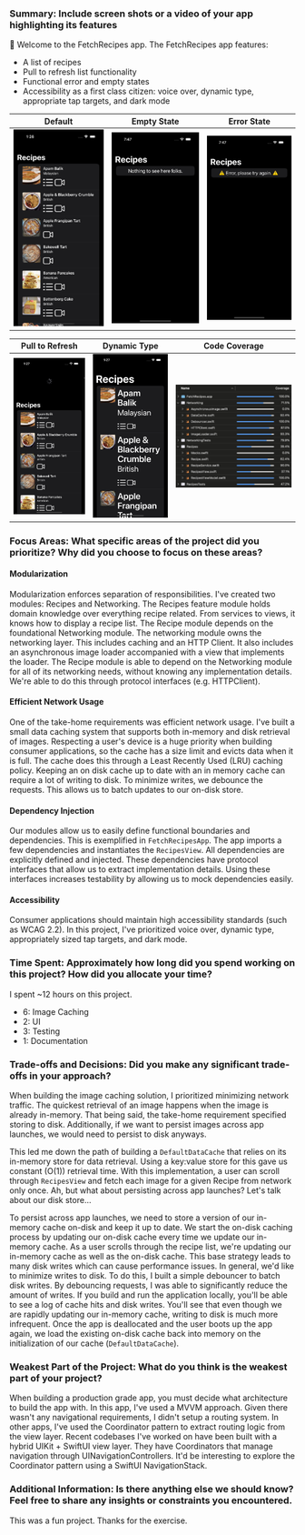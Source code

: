 ### Summary: Include screen shots or a video of your app highlighting its features

👋 Welcome to the FetchRecipes app. The FetchRecipes app features:
- A list of recipes
- Pull to refresh list functionality
- Functional error and empty states
- Accessibility as a first class citizen: voice over, dynamic type, appropriate tap targets, and dark mode
 
| Default | Empty State | Error State |
|-|-|-|
|![Default](/screenshots/default.png "Default")|![Empty](/screenshots/empty.png "Empty")|![Error](/screenshots/error.png "Error")|

| Pull to Refresh | Dynamic Type | Code Coverage |
|-|-|-|
|![Refresh](/screenshots/refresh.png "Refresh")|![Dynamic Type](/screenshots/dynamic_type.png "Dynamic Type")|![Code Coverage](/screenshots/coverage.png "Code Coverage")|

### Focus Areas: What specific areas of the project did you prioritize? Why did you choose to focus on these areas?
 
#### Modularization
Modularization enforces separation of responsibilities. I've created two modules:
Recipes and Networking. The Recipes feature module holds domain knowledge 
over everything recipe related. From services to views, it knows how to display
a recipe list. The Recipe module depends on the foundational Networking module. 
The networking module owns the networking layer. This includes caching and 
an HTTP Client. It also includes an asynchronous image loader accompanied with a view
that implements the loader. The Recipe module is able to depend on the Networking
module for all of its networking needs, without knowing any implementation details.
We're able to do this through protocol interfaces (e.g. HTTPClient).

#### Efficient Network Usage
One of the take-home requirements was efficient network usage. I've built a small
data caching system that supports both in-memory and disk retrieval of images.
Respecting a user's device is a huge priority when building consumer applications,
so the cache has a size limit and evicts data when it is full. The cache does this
through a Least Recently Used (LRU) caching policy. Keeping an on disk cache up to
date with an in memory cache can require a lot of writing to disk. To minimize
writes, we debounce the requests. This allows us to batch updates to our
on-disk store.

#### Dependency Injection
Our modules allow us to easily define functional boundaries and dependencies. This
is exemplified in `FetchRecipesApp`. The app imports a few dependencies and
instantiates the `RecipesView`. All dependencies are explicitly defined and injected.
These dependencies have protocol interfaces that allow us to extract
implementation details. Using these interfaces increases testability by allowing
us to mock dependencies easily.

#### Accessibility
Consumer applications should maintain high accessibility standards 
(such as WCAG 2.2). In this project, I've prioritized voice over, dynamic type, 
appropriately sized tap targets, and dark mode.

### Time Spent: Approximately how long did you spend working on this project? How did you allocate your time?

I spent ~12 hours on this project.

- 6: Image Caching
- 2: UI
- 3: Testing
- 1: Documentation

### Trade-offs and Decisions: Did you make any significant trade-offs in your approach?

When building the image caching solution, I prioritized minimizing network traffic.
The quickest retrieval of an image happens when the image is already in-memory.
That being said, the take-home requirement specified storing to disk. Additionally,
if we want to persist images across app launches, we would need to 
persist to disk anyways.

This led me down the path of building a `DefaultDataCache` that relies on 
its in-memory store for data retrieval. Using a key:value store for this 
gave us constant (O(1)) retrieval time. With this implementation, a user
can scroll through `RecipesView` and fetch each image for a given Recipe 
from network only once. Ah, but what about persisting across app launches?
Let's talk about our disk store... 

To persist across app launches, we need to store a version of our in-memory
cache on-disk and keep it up to date. We start the on-disk caching process
by updating our on-disk cache every time we update our in-memory cache. As 
a user scrolls through the recipe list, we're updating our in-memory
cache as well as the on-disk cache. This base strategy leads to many disk writes
which can cause performance issues. In general, we'd like to minimize writes
to disk. To do this, I built a simple debouncer to batch disk writes. By 
debouncing requests, I was able to significantly reduce the amount of writes. If you
build and run the application locally, you'll be able to see a log of cache hits
and disk writes. You'll see that even though we are rapidly updating our in-memory
cache, writing to disk is much more infrequent. Once the app is deallocated and
the user boots up the app again, we load the existing on-disk cache back into 
memory on the initialization of our cache (`DefaultDataCache`). 

### Weakest Part of the Project: What do you think is the weakest part of your project?

When building a production grade app, you must decide what architecture
to build the app with. In this app, I've used a MVVM approach. Given
there wasn't any navigational requirements, I didn't setup a
routing system. In other apps, I've used the Coordinator pattern to extract 
routing logic from the view layer. Recent codebases I've worked on have
been built with a hybrid UIKit + SwiftUI view layer. They have Coordinators
that manage navigation through UINavigationControllers. It'd be interesting
to explore the Coordinator pattern using a SwiftUI NavigationStack.

### Additional Information: Is there anything else we should know? Feel free to share any insights or constraints you encountered.

This was a fun project. Thanks for the exercise.
